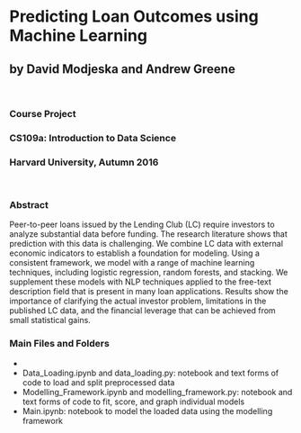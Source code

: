 # Predicting Loan Outcomes using Machine Learning
## by David Modjeska and Andrew Greene
<br>

### Course Project
### CS109a: Introduction to Data Science
### Harvard University, Autumn 2016
<br>

### Abstract

Peer-to-peer loans issued by the Lending Club (LC) require investors to analyze substantial data before funding. The research literature shows that prediction with this data is challenging. We combine LC data with external economic indicators to establish a foundation for modeling. Using a consistent framework, we model with a range of machine learning techniques, including logistic regression, random forests, and stacking. We supplement these models with NLP techniques applied to the free-text description field that is present in many loan applications. Results show the importance of clarifying the actual investor problem, limitations in the published LC data, and the financial leverage that can be achieved from small statistical gains.

### Main Files and Folders
* 
* Data_Loading.ipynb and data_loading.py: notebook and text forms of code to load and split preprocessed data
* Modelling_Framework.ipynb and modelling_framework.py: notebook and text forms of code to fit, score, and graph individual models
* Main.ipynb: notebook to model the loaded data using the modelling framework
